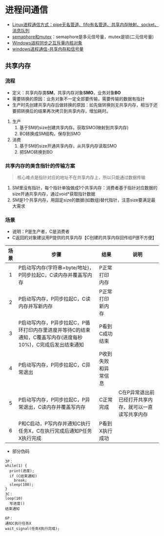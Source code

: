 # 进程间通信
* [Linux进程通信方式：pipe无名管道、fifo有名管道、共享内存映射、socket、消息队列](https://zhuanlan.zhihu.com/p/57454565)
* [semaphore和mutex](https://blog.csdn.net/zwan0518/article/details/8761000)：semaphore是多元信号量，mutex是锁(二元信号量)
* [Windows进程同步之互斥量内核对象](https://blog.csdn.net/iteye_18480/article/details/82514068)
* [windows进程通信-共享内存和信号量](https://blog.csdn.net/xihuanniNI/article/details/78958346)

## 共享内存
### 流程
* 定义：共享内存类**SM**，共享内存对象**SMO**，业务对象**BO**
* 需要转换的原因：业务对象不一定全部要传输，需要传输的数据有指针
* 生产时先创建共享内存后做转换的原因：如先做转换则无共享内存，相当于还要把转换后的结果再次拷贝到共享内存，增加耗时。

1. 生产
    1. 基于SM的size创建共享内存。获取SMO(映射到共享内存)
    1. BO转换成SM结构，保存到SMO
1. 消费
    1. 基于SM的size开通共享内存，从共享内存读取SMO
    1. 把SMO转换到BO

### 共享内存的类含指针的传输方案
> 核心难点是指针对应的地址不在共享内存上，所以只能通过数据传输

1. SM里没有指针，每个指针单独做成1个共享内存：消费者基于指针对应数据的size开通共享内存，通过void*获取指针数据
1. SM是1个共享内存，用固定size的数据(如数组)替代指针，注意size要满足最大需求

### 场景
* 说明：P是生产者，C是消费者
* C返回的对象建议用P提供的共享内存【C创建的共享内存回传给P很不方便】

| 场景 | 步骤 | 结果 | 说明 |
| :-: | - | - | - |
| 1 | P启动写内存(字符串+byte/地址)，P同步拉起C，C读内存并覆盖写内存 | P正常打印内存 |  |
| 2 | P启动写内存，P同步拉起C，C读内存并写新内存 | P正常打印新内存 |  |
| 3 | P启动写内存，P异步拉起C，P循环打印内存里进度并等待C的结束通知，C覆盖写内存(进度每秒10%)，C完成后发出结束通知 | P看到C成功结束 |  |
| 4 | P启动写内存，P同步拉起C，C异常退出 | P收到失败和异常信息 |  |
| 5 | P启动写内存，P同步拉起C，P异常退出，C读内存并覆盖写内存 | C正常完成 | C在P异常退出前已经打开共享内存，就可以一直读写共享内存 |
| 6 | P和C启动，P写内存并通知C执行任务X，C在执行完成后通知P任务X执行完成 | P看到X执行成功 |  |

* 部分伪码

```
3P：
while(1) {
  print(进度);
  if (C结束通知)
    break;
  sleep(100);
}
3C：
loop(10)
  写进度()
结束通知

6P：
通知C执行任务X
wait_signal(任务X执行完成);
```
